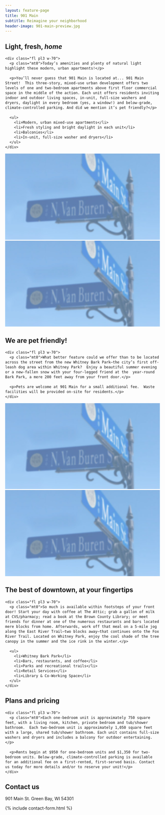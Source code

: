 ```yaml
---
layout: feature-page
title: 901 Main
subtitle: Reimagine your neighborhood
header-image: 901-main-preview.jpg
---
```


<section class="ph3 cf mv4">
  <div class="mw7 center">
    <h2 class="fl w-30 pr3 mt0 main-blue">Light, fresh, <i>home</i></h2>

    <div class="fl pl3 w-70">
      <p class="mt0">Today’s amenities and plenty of natural light highlight these modern, urban apartments!</p>

      <p>You’ll never guess that 901 Main is located at... 901 Main Street!  This three-story, mixed-use urban development offers two levels of one and two-bedroom apartments above first floor commercial space in the middle of the action. Each unit offers residents inviting indoor and outdoor living spaces, in-unit, full-size washers and dryers, daylight in every bedroom (yes, a window!) and below-grade, climate-controlled parking. And did we mention it’s pet friendly?</p>

      <ul>
        <li>Modern, urban mixed-use apartments</li>
        <li>Fresh styling and bright daylight in each unit</li>
        <li>Balconies</li>
        <li>In-unit, full-size washer and dryers</li>
      </ul>
    </div>
  </div>
</section>

<section class="mw9 center">
  <div class="card-container card-container-wide">
    <div class="card w-50-l">
      <div class="card-content">
        <img class="w-100" src="/images/901-main-preview.jpg">
      </div>
    </div>
    <div class="card w-50-l">
      <div class="card-content">
        <img class="w-100" src="/images/901-main-preview.jpg">
      </div>
    </div>
  </div>
</section>

<section class="ph3 cf mv4">
  <div class="mw7 center">
    <h2 class="fl w-30 pr3 mt0 main-blue">We are pet friendly!</h2>

    <div class="fl pl3 w-70">
      <p class="mt0">What better feature could we offer than to be located across the street from the new Whitney Bark Park—the city’s first off-leash dog area within Whitney Park?  Enjoy a beautiful summer evening or a new-fallen snow with your four-legged friend at the  year-round Bark Park, a mere 200 feet away from your front door.</p>

      <p>Pets are welcome at 901 Main for a small additional fee.  Waste facilities will be provided on-site for residents.</p>
    </div>
  </div>
</section>

<section class="mw9 center">
  <div class="card-container card-container-reverse card-container-wide">
    <div class="card w-50-l">
      <div class="card-content">
        <img class="w-100" src="/images/901-main-preview.jpg">
      </div>
    </div>
    <div class="card w-50-l">
      <div class="card-content">
        <img class="w-100" src="/images/901-main-preview.jpg">
      </div>
    </div>
  </div>
</section>

<section class="ph3 cf mv4">
  <div class="mw7 center">
    <h2 class="fl w-30 pr3 mt0 main-blue">The best of downtown, at your fingertips</h2>

    <div class="fl pl3 w-70">
      <p class="mt0">So much is available within footsteps of your front door! Start your day with coffee at The Attic; grab a gallon of milk at CVS/pharmacy; read a book at the Brown County Library; or meet friends for dinner at one of the numerous restaurants and bars located mere blocks from home. Afterwards, work off that meal on a 5-mile jog along the East River Trail—two blocks away—that continues onto the Fox River Trail. Located on Whitney Park, enjoy the cool shade of the tree canopy in the summer and the ice rink in the winter.</p>

      <ul>
        <li>Whitney Bark Park</li>
        <li>Bars, restaurants, and coffee</li>
        <li>Parks and recreational trails</li>
        <li>Retail Services</li>
        <li>Library & Co-Working Space</li>
      </ul>
    </div>
  </div>
</section>

<!-- <section class="mw9 center">
  <div class="card-container card-container-wide">
    <div class="card w-50-l">
      <div class="card-content">
        <img class="w-100" src="/images/901-main-preview.jpg">
      </div>
    </div>
    <div class="card w-50-l">
      <div class="card-content">
        <img class="w-100" src="/images/901-main-preview.jpg">
      </div>
    </div>
  </div>
</section> -->

<section class="ph3 cf mv4">
  <div class="mw7 center">
    <h2 class="fl w-30 pr3 mt0 main-blue">Plans and pricing</h2>

    <div class="fl pl3 w-70">
      <p class="mt0">Each one-bedroom unit is approximately 750 square feet, with a living room, kitchen, private bedroom and tub/shower bathroom.  Each two-bedroom unit is approximately 1,050 square feet with a large, shared tub/shower bathroom. Each unit contains full-size washers and dryers and includes a balcony for outdoor entertaining.</p>

      <p>Rents begin at $950 for one-bedroom units and $1,350 for two-bedroom units. Below-grade, climate-controlled parking is available for an additional fee on a first-rented, first-served basis. Contact us today for more details and/or to reserve your unit!</p>
    </div>
  </div>

  <div class="fl pa2 w-100"><div class="bg-near-white h5"></div></div>
  <div class="fl pa2 w-50"><div class="bg-near-white h5"></div></div>
  <div class="fl pa2 w-50"><div class="bg-near-white h5"></div></div>
</section>

<section style="background-image: url('/images/background-3.jpg');" class="cover pa3 pv4">
  <div class="mw6 center">
    <h2 class="mt0 ph2 f2 mw6 center tc mb3 main-blue">Contact us</h2>
    <p>901 Main St. Green Bay, WI 54301</p>
    {% include contact-form.html %}
  </div>
</section>
